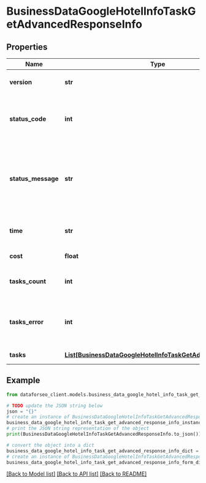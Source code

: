# BusinessDataGoogleHotelInfoTaskGetAdvancedResponseInfo


## Properties

Name | Type | Description | Notes
------------ | ------------- | ------------- | -------------
**version** | **str** | the current version of the API | [optional] 
**status_code** | **int** | general status code you can find the full list of the response codes here | [optional] 
**status_message** | **str** | general informational message you can find the full list of general informational messages here | [optional] 
**time** | **str** | total execution time, seconds | [optional] 
**cost** | **float** | total tasks cost, USD | [optional] 
**tasks_count** | **int** | the number of tasks in the tasks array | [optional] 
**tasks_error** | **int** | the number of tasks in the tasks array returned with an error | [optional] 
**tasks** | [**List[BusinessDataGoogleHotelInfoTaskGetAdvancedTaskInfo]**](BusinessDataGoogleHotelInfoTaskGetAdvancedTaskInfo.md) | array of tasks | [optional] 

## Example

```python
from dataforseo_client.models.business_data_google_hotel_info_task_get_advanced_response_info import BusinessDataGoogleHotelInfoTaskGetAdvancedResponseInfo

# TODO update the JSON string below
json = "{}"
# create an instance of BusinessDataGoogleHotelInfoTaskGetAdvancedResponseInfo from a JSON string
business_data_google_hotel_info_task_get_advanced_response_info_instance = BusinessDataGoogleHotelInfoTaskGetAdvancedResponseInfo.from_json(json)
# print the JSON string representation of the object
print(BusinessDataGoogleHotelInfoTaskGetAdvancedResponseInfo.to_json())

# convert the object into a dict
business_data_google_hotel_info_task_get_advanced_response_info_dict = business_data_google_hotel_info_task_get_advanced_response_info_instance.to_dict()
# create an instance of BusinessDataGoogleHotelInfoTaskGetAdvancedResponseInfo from a dict
business_data_google_hotel_info_task_get_advanced_response_info_form_dict = business_data_google_hotel_info_task_get_advanced_response_info.from_dict(business_data_google_hotel_info_task_get_advanced_response_info_dict)
```
[[Back to Model list]](../README.md#documentation-for-models) [[Back to API list]](../README.md#documentation-for-api-endpoints) [[Back to README]](../README.md)


